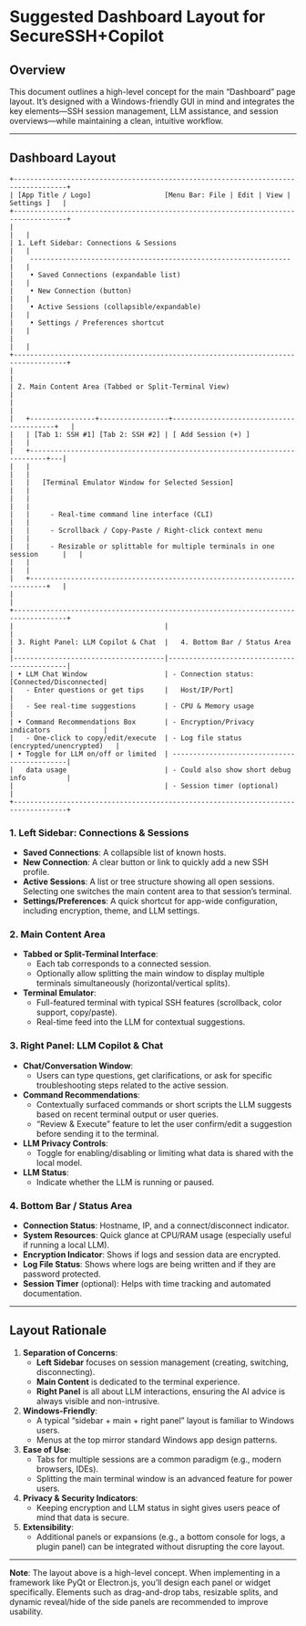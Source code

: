 
# Suggested Dashboard Layout for SecureSSH+Copilot

## Overview

This document outlines a high-level concept for the main “Dashboard” page layout. It’s designed with a Windows-friendly GUI in mind and integrates the key elements—SSH session management, LLM assistance, and session overviews—while maintaining a clean, intuitive workflow.

---

## Dashboard Layout

```
+-----------------------------------------------------------------------------------+
| [App Title / Logo]                  [Menu Bar: File | Edit | View | Settings ]   |
+-----------------------------------------------------------------------------------+
|                                                                               |   |
| 1. Left Sidebar: Connections & Sessions                                       |   |
|    ----------------------------------------------------------------           |   |
|    • Saved Connections (expandable list)                                      |   |
|    • New Connection (button)                                                  |   |
|    • Active Sessions (collapsible/expandable)                                 |   |
|    • Settings / Preferences shortcut                                          |   |
|                                                                               |   |
+-----------------------------------------------------------------------------------+
|                                                                                   |
| 2. Main Content Area (Tabbed or Split-Terminal View)                              |
|                                                                                   |
|   +----------------+-----------------+-----------------------------------------+   |
|   | [Tab 1: SSH #1] [Tab 2: SSH #2] | [ Add Session (+) ]                     |   |
|   +--------------------------------------------------------------------------+---|
|   |                                                                          |   |
|   |   [Terminal Emulator Window for Selected Session]                        |   |
|   |                                                                          |   |
|   |     - Real-time command line interface (CLI)                             |   |
|   |     - Scrollback / Copy-Paste / Right-click context menu                 |   |
|   |     - Resizable or splittable for multiple terminals in one session      |   |
|   |                                                                          |   |
|   +--------------------------------------------------------------------------+   |
|                                                                                   |
+-----------------------------------------------------------------------------------+
|                                     |                                             |
| 3. Right Panel: LLM Copilot & Chat  |   4. Bottom Bar / Status Area               |
|-------------------------------------|---------------------------------------------|
| • LLM Chat Window                   | - Connection status: [Connected/Disconnected|
|   - Enter questions or get tips     |   Host/IP/Port]                             |
|   - See real-time suggestions       | - CPU & Memory usage                        |
| • Command Recommendations Box       | - Encryption/Privacy indicators             |
|   - One-click to copy/edit/execute  | - Log file status (encrypted/unencrypted)   |
| • Toggle for LLM on/off or limited  | --------------------------------------------|
|   data usage                        | - Could also show short debug info          |
|                                     | - Session timer (optional)                  |
+-----------------------------------------------------------------------------------+

```

### 1. Left Sidebar: Connections & Sessions

- **Saved Connections**: A collapsible list of known hosts.
- **New Connection**: A clear button or link to quickly add a new SSH profile.
- **Active Sessions**: A list or tree structure showing all open sessions. Selecting one switches the main content area to that session’s terminal.
- **Settings/Preferences**: A quick shortcut for app-wide configuration, including encryption, theme, and LLM settings.

### 2. Main Content Area

- **Tabbed or Split-Terminal Interface**:
    - Each tab corresponds to a connected session.
    - Optionally allow splitting the main window to display multiple terminals simultaneously (horizontal/vertical splits).
- **Terminal Emulator**:
    - Full-featured terminal with typical SSH features (scrollback, color support, copy/paste).
    - Real-time feed into the LLM for contextual suggestions.

### 3. Right Panel: LLM Copilot & Chat

- **Chat/Conversation Window**:
    - Users can type questions, get clarifications, or ask for specific troubleshooting steps related to the active session.
- **Command Recommendations**:
    - Contextually surfaced commands or short scripts the LLM suggests based on recent terminal output or user queries.
    - “Review & Execute” feature to let the user confirm/edit a suggestion before sending it to the terminal.
- **LLM Privacy Controls**:
    - Toggle for enabling/disabling or limiting what data is shared with the local model.
- **LLM Status**:
    - Indicate whether the LLM is running or paused.

### 4. Bottom Bar / Status Area

- **Connection Status**: Hostname, IP, and a connect/disconnect indicator.
- **System Resources**: Quick glance at CPU/RAM usage (especially useful if running a local LLM).
- **Encryption Indicator**: Shows if logs and session data are encrypted.
- **Log File Status**: Shows where logs are being written and if they are password protected.
- **Session Timer** (optional): Helps with time tracking and automated documentation.

---

## Layout Rationale

1. **Separation of Concerns**:
    - **Left Sidebar** focuses on session management (creating, switching, disconnecting).
    - **Main Content** is dedicated to the terminal experience.
    - **Right Panel** is all about LLM interactions, ensuring the AI advice is always visible and non-intrusive.
2. **Windows-Friendly**:
    - A typical “sidebar + main + right panel” layout is familiar to Windows users.
    - Menus at the top mirror standard Windows app design patterns.
3. **Ease of Use**:
    - Tabs for multiple sessions are a common paradigm (e.g., modern browsers, IDEs).
    - Splitting the main terminal window is an advanced feature for power users.
4. **Privacy & Security Indicators**:
    - Keeping encryption and LLM status in sight gives users peace of mind that data is secure.
5. **Extensibility**:
    - Additional panels or expansions (e.g., a bottom console for logs, a plugin panel) can be integrated without disrupting the core layout.

---

**Note**: The layout above is a high-level concept. When implementing in a framework like PyQt or Electron.js, you’ll design each panel or widget specifically. Elements such as drag-and-drop tabs, resizable splits, and dynamic reveal/hide of the side panels are recommended to improve usability.
